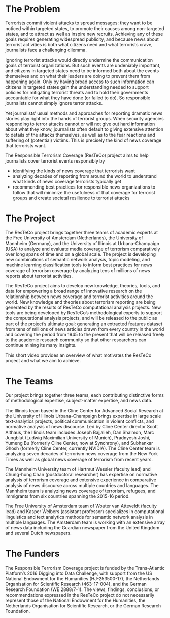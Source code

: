 # The Problem

Terrorists commit violent attacks to spread messages: they want to be noticed within targeted states, to promote their causes among non-targeted states, and to attract as well as inspire new recruits. Achieving any of these goals requires generating widespread publicity, and because news about terrorist activities is both what citizens need and what terrorists crave, journalists face a challenging dilemma.

Ignoring terrorist attacks would directly undermine the communication goals of terrorist organizations. But such events are undeniably important, and citizens in targeted states need to be informed both about the events themselves and on what their leaders are doing to prevent them from happening again. Only by having broad access to such information can citizens in targeted states gain the understanding needed to support policies for mitigating terrorist threats and to hold their governments accountable for what they have done (or failed to do). So responsible journalists cannot simply ignore terror attacks.

Yet journalists’ usual methods and approaches for reporting dramatic news stories play right into the hands of terrorist groups. When security agencies responding to terror attacks cannot or will not give out hard information about what they know, journalists often default to giving extensive attention to details of the attacks themselves, as well as to the fear reactions and suffering of (potential) victims. This is precisely the kind of news coverage that terrorists want.

The Responsible Terrorism Coverage (ResTeCo) project aims to help journalists cover terrorist events responsibly by

- identifying the kinds of news coverage that terrorists want
- analyzing decades of reporting from around the world to understand what kinds of news coverage terrorists typically get
- recommending best practices for responsible news organizations to follow that will minimize the usefulness of that coverage for terrorist groups and create societal resilience to terrorist attacks

# The Project

The ResTeCo project brings together three teams of academic experts at the Free University of Amsterdam (Netherlands), the University of Mannheim (Germany), and the University of Illinois at Urbana-Champaign (USA) to analyze and evaluate media coverage of terrorism comparatively over long spans of time and on a global scale. The project is developing new combinations of semantic network analysis, topic modeling, and machine learning classification tools to inform best practices for news coverage of terrorism coverage by analyzing tens of millions of news reports about terrorist activities.

The ResTeCo project aims to develop new knowledge, theories, tools, and data for empowering a broad range of innovative research on the relationship between news coverage and terrorist activities around the world. New knowledge and theories about terrorism reporting are being generated by the results of ResTeCo computational analysis projects. New tools are being developed by ResTeCo’s methodological experts to support the computational analysis projects, and will be released to the public as part of the project’s ultimate goal: generating an extracted features dataset from tens of millions of news articles drawn from every country in the world and covering the period from 1945 to the present that will be released freely to the academic research community so that other researchers can continue mining its many insights.

This short video provides an overview of what motivates the ResTeCo project and what we aim to achieve.

# The Teams

Our project brings together three teams, each contributing distinctive forms of methodological expertise, subject-matter expertise, and news data.

The Illinois team based in the Cline Center for Advanced Social Research at the University of Illinois Urbana-Champaign brings expertise in large scale text-analytics projects, political communication in violent conflicts, and normative analysis of news discourse. Led by Cline Center director Scott Althaus, the Illinois team includes Joseph Bajjalieh, Dan Shalmon, Marc Jungblut (Ludwig Maximilian University of Munich), Pradnyesh Joshi, Yumeng Bu (formerly Cline Center, now at Synchrony), and Subhankar Ghosh (formerly Cline Center, currently NVIDIA). The Cline Center team is analyzing seven decades of terrorism news coverage from the New York Times as well as global news coverage of terrorism from recent years.

The Mannheim University team of Hartmut Wessler (faculty lead) and Chung-hong Chan (postdoctoral researcher) has expertise on normative analysis of terrorism coverage and extensive experience in comparative analysis of news discourse across multiple countries and languages. The Mannheim team is analyzing news coverage of terrorism, refugees, and immigrants from six countries spanning the 2015-16 period.

The Free University of Amsterdam team of Wouter van Atteveldt (faculty lead) and Kasper Welbers (assistant professor) specializes in computational linguistics and text analytics methods for semantic network analysis in multiple languages. The Amsterdam team is working with an extensive array of news data including the Guardian newspaper from the United Kingdom and several Dutch newspapers.

# The Funders

The Responsible Terrorism Coverage project is funded by the Trans-Atlantic Platform’s 2016 Digging into Data Challenge, with support from the US National Endowment for the Humanities (HJ-253500-17), the Netherlands Organisation for Scientific Research (463-17-004), and the German Research Foundation (WE 2888/7-1). The views, findings, conclusions, or recommendations expressed in the ResTeCo project do not necessarily represent those of the National Endowment for the Humanities, the Netherlands Organisation for Scientific Research, or the German Research Foundation.
